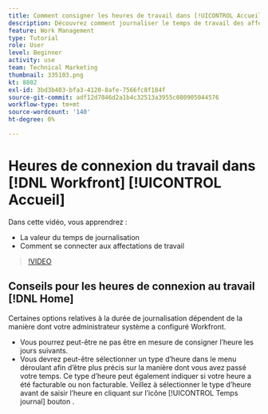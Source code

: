 ```yaml
---
title: Comment consigner les heures de travail dans [!UICONTROL Accueil]
description: Découvrez comment journaliser le temps de travail des affectations dans [!DNL  Workfront]. Comprenez pourquoi le temps de journalisation peut être nécessaire dans votre entreprise.
feature: Work Management
type: Tutorial
role: User
level: Beginner
activity: use
team: Technical Marketing
thumbnail: 335103.png
kt: 8802
exl-id: 3bd3b403-bfa3-4120-8afe-7566fc8f184f
source-git-commit: adf12d7846d2a1b4c32513a3955c080905044576
workflow-type: tm+mt
source-wordcount: '140'
ht-degree: 0%

---
```


# Heures de connexion du travail dans [!DNL Workfront] [!UICONTROL Accueil]

Dans cette vidéo, vous apprendrez :

* La valeur du temps de journalisation
* Comment se connecter aux affectations de travail

>[!VIDEO](https://video.tv.adobe.com/v/335103/?quality=12)

## Conseils pour les heures de connexion au travail [!DNL Home]

Certaines options relatives à la durée de journalisation dépendent de la manière dont votre administrateur système a configuré Workfront.

* Vous pourrez peut-être ne pas être en mesure de consigner l’heure les jours suivants.
* Vous devrez peut-être sélectionner un type d’heure dans le menu déroulant afin d’être plus précis sur la manière dont vous avez passé votre temps. Ce type d’heure peut également indiquer si votre heure a été facturable ou non facturable. Veillez à sélectionner le type d’heure avant de saisir l’heure en cliquant sur l’icône [!UICONTROL Temps journal] bouton .

<!---
learn more URLs
--->
